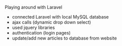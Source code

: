 Playing around with Laravel
- connected Laravel with local MySQL database
- ajax calls (dynamic drop down select)
- used jquery libraries
- authentication (login pages)
- update/add new articles to database from website

